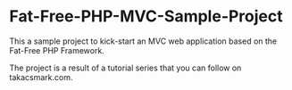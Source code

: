 # Fat-Free-PHP-MVC-Sample-Project

This a sample project to kick-start an MVC web application based on the Fat-Free PHP Framework. 

The project is a result of a tutorial series that you can follow on takacsmark.com. 
